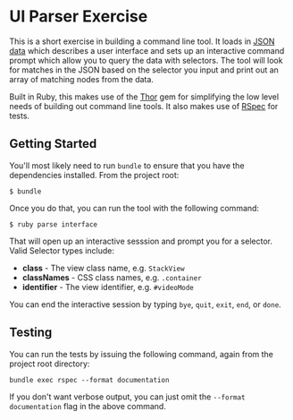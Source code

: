 # UI Parser Exercise

This is a short exercise in building a command line tool. It loads in [JSON data](https://github.com/kimili/ui-parser-exercise/blob/master/data/SystemViewController.json) which describes a user interface and sets up an interactive command prompt which allow you to query the data with selectors. The tool will look for matches in the JSON based on the selector you input and print out an array of matching nodes from the data.

Built in Ruby, this makes use of the [Thor](https://github.com/erikhuda/thor) gem for simplifying the low level needs of building out command line tools. It also makes use of [RSpec](https://rspec.info) for tests.

## Getting Started

You'll most likely need to run `bundle` to ensure that you have the dependencies installed. From the project root:

```
$ bundle
```

Once you do that, you can run the tool with the following command:

```
$ ruby parse interface
```

That will open up an interactive sesssion and prompt you for a selector. Valid Selector types include:

- **class** - The view class name, e.g. `StackView`
- **classNames** - CSS class names, e.g. `.container`
- **identifier** - The view identifier, e.g. `#videoMode`

You can end the interactive session by typing `bye`, `quit`, `exit`, `end`, or `done`.

## Testing

You can run the tests by issuing the following command, again from the project root directory:

```
bundle exec rspec --format documentation
```

If you don't want verbose output, you can just omit the `--format documentation` flag in the above command.
